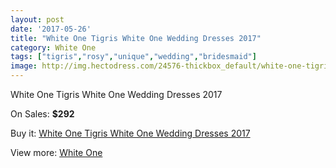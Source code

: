 ```yaml
---
layout: post
date: '2017-05-26'
title: "White One Tigris White One Wedding Dresses 2017"
category: White One
tags: ["tigris","rosy","unique","wedding","bridesmaid"]
image: http://img.hectodress.com/24576-thickbox_default/white-one-tigris-white-one-wedding-dresses-2013.jpg
---
```

White One Tigris White One Wedding Dresses 2017

On Sales: **$292**
<a href="https://www.hectodress.com/white-one/11280-white-one-tigris-white-one-wedding-dresses-2013.html"><amp-img layout="responsive" width="600" height="600" src="//img.hectodress.com/24576-thickbox_default/white-one-tigris-white-one-wedding-dresses-2013.jpg" alt="White One Tigris White One Wedding Dresses 2017 0" /></a>
<a href="https://www.hectodress.com/white-one/11280-white-one-tigris-white-one-wedding-dresses-2013.html"><amp-img layout="responsive" width="600" height="600" src="//img.hectodress.com/24578-thickbox_default/white-one-tigris-white-one-wedding-dresses-2013.jpg" alt="White One Tigris White One Wedding Dresses 2017 1" /></a>
<a href="https://www.hectodress.com/white-one/11280-white-one-tigris-white-one-wedding-dresses-2013.html"><amp-img layout="responsive" width="600" height="600" src="//img.hectodress.com/24577-thickbox_default/white-one-tigris-white-one-wedding-dresses-2013.jpg" alt="White One Tigris White One Wedding Dresses 2017 2" /></a>

Buy it: [White One Tigris White One Wedding Dresses 2017](https://www.hectodress.com/white-one/11280-white-one-tigris-white-one-wedding-dresses-2013.html "White One Tigris White One Wedding Dresses 2017")

View more: [White One](https://www.hectodress.com/177-white-one "White One")